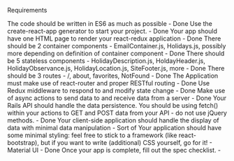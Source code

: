 Requirements

The code should be written in ES6 as much as possible - Done
Use the create-react-app generator to start your project. - Done
Your app should have one HTML page to render your react-redux application - Done
There should be 2 container components - EmailContainer.js, Holidays.js, possibly more depending on definition of container component - Done
There should be 5 stateless components - HolidayDescription.js, HoldayHeader.js, HolidayObservance.js, HolidayLocation.js, SiteFooter.js, more - Done
There should be 3 routes - /, about, favorites, NotFound - Done
The Application must make use of react-router and proper RESTful routing - Done
Use Redux middleware to respond to and modify state change - Done
Make use of async actions to send data to and receive data from a server - Done
Your Rails API should handle the data persistence. You should be using fetch() within your actions to GET and POST data from your API - do not use jQuery methods. - Done
Your client-side application should handle the display of data with minimal data manipulation - Sort of
Your application should have some minimal styling: feel free to stick to a framework (like react-bootstrap), but if you want to write (additional) CSS yourself, go for it! - Material UI - Done
Once your app is complete, fill out the spec checklist. -
